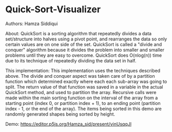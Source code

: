 # Quick-Sort-Visualizer

Authors: Hamza Siddiqui

About: 
QuickSort is a sorting algorithm that repeatedly divides a data set/structure into halves using a pivot point, and rearranges the data so only certain values are on one side of the set. QuickSort is called a "divide and conquer" algorithm because it divides the problem into smaller and smaller problems until they are easy to overcome. QuickSort does O(nlog(n)) time due to its technique of repeatedly dividing the data set in half.

This implementation: This implementation uses the techniques described above. The divide and conquer aspect was taken care of by a partition function which determined exactly where each each sub-array was going to split. The return value of that function was saved in a variable in the actual QuickSort method, and used to partition the array. Recursive calls were made within the main sorting function on the interval of the array from a starting point (index 0, or partition index + 1), to an ending point (partition index - 1, or the end of the array). The items being sorted in this demo are randomly generated shapes being sorted by height.

Demo: https://editor.p5js.org/Hamza_sid/present/vinUsqqJl
